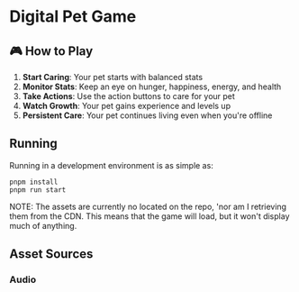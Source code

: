 # Digital Pet Game

## 🎮 How to Play

1. **Start Caring**: Your pet starts with balanced stats
2. **Monitor Stats**: Keep an eye on hunger, happiness, energy, and health
3. **Take Actions**: Use the action buttons to care for your pet
4. **Watch Growth**: Your pet gains experience and levels up
5. **Persistent Care**: Your pet continues living even when you're offline

## Running

Running in a development environment is as simple as:

```
pnpm install
pnpm run start
```

NOTE: The assets are currently no located on the repo, 'nor am I retrieving them from the CDN. This means that the game will load, but it won't display much of anything.

## Asset Sources

### Audio
